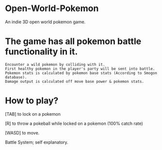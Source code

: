 # Open-World-Pokemon
An indie 3D open world pokemon game.

# The game has all pokemon battle functionality in it.

~~~
Encounter a wild pokemon by colliding with it.
First healthy pokemon in the player's party will be sent into battle.
Pokemon stats is calculated by pokemon base stats (According to Smogon database).
Damage output is calculated off move base power & pokemon stats.
~~~

# How to play?
[TAB] to lock on a pokemon

[R] to throw a pokeball while locked on a pokemon (100% catch rate)

[WASD] to move.

Battle System; self explanatory.
